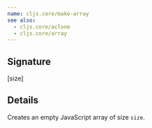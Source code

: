 ```yaml
---
name: cljs.core/make-array
see also:
  - cljs.core/aclone
  - cljs.core/array
---
```


## Signature
[size]


## Details

Creates an empty JavaScript array of size `size`.
